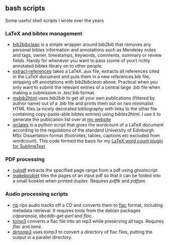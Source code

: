 ## bash scripts

Some useful shell scripts I wrote over the years

### LaTeX and bibtex management

* [bib2bibclean](bib2bibclean) is a simple wrapper around *bib2bib* that removes any personal bibtex information and annotations such as Mendeley notes and tags, owner, timestamps, keywords, comments, summary or review fields. Handy for whenever you want to pass (some of your) richly annotated bibtex library on to other people.
* [extract-references](extract-references) takes a LaTeX .aux file, extracts all references cited in the LaTeX document and puts them in a new references.bib file, stripping off annotations with *bib2bibclean* above. Practical when you only want to submit the relevant entries of a central large .bib file when making a submission in .tex/.bib format.
* [mybib2html](mybib2html) uses *bib2bib* to get all your own publications (filtered by author name) out of a .bib file and prints them out on two minimalist HTML files (a nicely decorated bibliography with links to the other file containing copy-paste-able bibtex entries) using *bibtex2html*. I use it to generate the publication list over at [my website](http://kevinstadler.github.io/)
* [wclatex](wclatex) is a python script that gives the wordcount of a LaTeX document according to the regulations of the standard University of Edinburgh MSc Dissertation format (footnotes, tables, captions etc excluded from wordcount). This code formed the basis for my [LaTeX word count plugin for SublimeText](https://github.com/lionandoil/SublimeLaTeXWordCount)

### PDF processing

* [cutpdf](cutpdf) extracts the specified page range from a pdf using ghostscript
* [makebooklet](makebooklet) tiles the pages of an input pdf so that it can be folded into a small booklet when printed duplex. Requires *pdftk* and *pdfjam*.

### Audio processing scripts

* [rip](rip) rips audio tracks off a CD and converts them to [flac](https://xiph.org/flac/) format, including metadata retrieval. It requires tools from the debian packages *cdparanoia*, *libcddb-get-perl* and *flac*.
* [tomp3](tomp3) converts a flac file into an mp3 while preserving all tags. Requires *flac* and *lame*.
* [dirtomp3](dirtomp3) uses *tomp3* to convert a directory of flac files, putting the output in a parallel directory.
